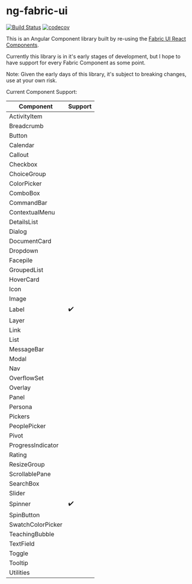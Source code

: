 # ng-fabric-ui

[![Build Status](https://travis-ci.org/KyleMcNutt/ng-fabric-ui.svg?branch=master)](https://travis-ci.org/KyleMcNutt/ng-fabric-ui)
[![codecov](https://codecov.io/gh/KyleMcNutt/ng-fabric-ui/branch/master/graph/badge.svg)](https://codecov.io/gh/KyleMcNutt/ng-fabric-ui)

This is an Angular Component library built by re-using the [Fabric UI React Components](https://github.com/OfficeDev/office-ui-fabric-react).

Currently this library is in it's early stages of development, but I hope to have support for every Fabric Component as some point.

Note: Given the early days of this library, it's subject to breaking changes, use at your own risk.

Current Component Support:

| Component | Support |
| --- | --- |
| ActivityItem |  |
| Breadcrumb |  |
| Button |  |
| Calendar |  |
| Callout |  |
| Checkbox |  |
| ChoiceGroup |  |
| ColorPicker |  |
| ComboBox |  |
| CommandBar |  |
| ContextualMenu |  |
| DetailsList |  |
| Dialog |  |
| DocumentCard |  |
| Dropdown |  |
| Facepile |  |
| GroupedList |  |
| HoverCard |  |
| Icon |  |
| Image |  |
| Label | :heavy_check_mark: |
| Layer |  |
| Link |  |
| List |  |
| MessageBar |  |
| Modal |  |
| Nav |  |
| OverflowSet |  |
| Overlay |  |
| Panel |  |
| Persona |  |
| Pickers |  |
| PeoplePicker |  |
| Pivot |  |
| ProgressIndicator |  |
| Rating |  |
| ResizeGroup |  |
| ScrollablePane |  |
| SearchBox |  |
| Slider |  |
| Spinner | :heavy_check_mark: |
| SpinButton |  |
| SwatchColorPicker |  |
| TeachingBubble |  |
| TextField |  |
| Toggle |  |
| Tooltip |  |
| Utilities |  |
